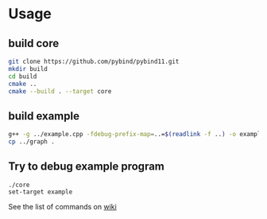 # Usage
## build core 
```bash
git clone https://github.com/pybind/pybind11.git
mkdir build
cd build 
cmake ..
cmake --build . --target core
```

## build example
```bash
g++ -g ../example.cpp -fdebug-prefix-map=..=$(readlink -f ..) -o example
cp ../graph .
```

## Try to debug example program
```
./core
set-target example
```
See the list of commands on [wiki](../../wiki)
